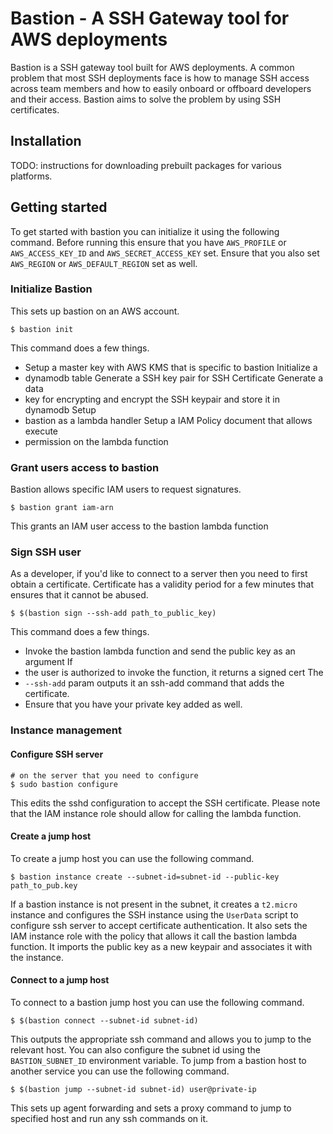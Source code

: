 # Bastion - A SSH Gateway tool for AWS deployments

Bastion is a SSH gateway tool built for AWS deployments. A common problem
that most SSH deployments face is how to manage SSH access across team
members and how to easily onboard or offboard developers and their access.
Bastion aims to solve the problem by using SSH certificates.

## Installation

TODO: instructions for downloading prebuilt packages for various platforms.

## Getting started

To get started with bastion you can initialize it using the following
command. Before running this ensure that you have `AWS_PROFILE` or
`AWS_ACCESS_KEY_ID` and `AWS_SECRET_ACCESS_KEY` set. Ensure that you also set
`AWS_REGION` or `AWS_DEFAULT_REGION` set as well.

### Initialize Bastion

This sets up bastion on an AWS account.

```
$ bastion init
```

This command does a few things.
* Setup a master key with AWS KMS that is specific to bastion Initialize a
* dynamodb table Generate a SSH key pair for SSH Certificate Generate a data
* key for encrypting and encrypt the SSH keypair and store it in dynamodb Setup
* bastion as a lambda handler Setup a IAM Policy document that allows execute
* permission on the lambda function

### Grant users access to bastion

Bastion allows specific IAM users to request signatures.

```
$ bastion grant iam-arn
```

This grants an IAM user access to the bastion lambda function

### Sign SSH user

As a developer, if you'd like to connect to a server then you need to first
obtain a certificate. Certificate has a validity period for a few minutes
that ensures that it cannot be abused.

```
$ $(bastion sign --ssh-add path_to_public_key) 
```

This command does a few things.

* Invoke the bastion lambda function and send the public key as an argument If
* the user is authorized to invoke the function, it returns a signed cert The
* `--ssh-add` param outputs it an ssh-add command that adds the certificate.
* Ensure that you have your private key added as well.

### Instance management

#### Configure SSH server

```
# on the server that you need to configure
$ sudo bastion configure
```

This edits the sshd configuration to accept the SSH certificate. Please note that
the IAM instance role should allow for calling the lambda function.

#### Create a jump host

To create a jump host you can use the following command.

``` 
$ bastion instance create --subnet-id=subnet-id --public-key path_to_pub.key
```

If a bastion instance is not present in the subnet, it creates a `t2.micro`
instance and configures the SSH instance using the `UserData` script to configure
ssh server to accept certificate authentication. It also sets the IAM instance role
with the policy that allows it call the bastion lambda function. It imports the public
key as a new keypair and associates it with the instance.

#### Connect to a jump host

To connect to a bastion jump host you can use the following command.

```
$ $(bastion connect --subnet-id subnet-id)
```

This outputs the appropriate ssh command and allows you to jump to the relevant host. You
can also configure the subnet id using the `BASTION_SUBNET_ID` environment variable. To jump from
a bastion host to another service you can use the following command.

```
$ $(bastion jump --subnet-id subnet-id) user@private-ip
```

This sets up agent forwarding and sets a proxy command to jump to specified host and run any ssh commands on it.